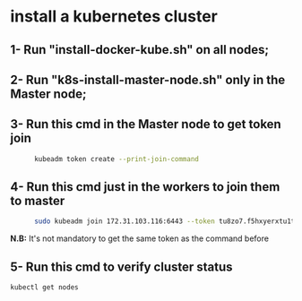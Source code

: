 # install a kubernetes cluster 

## 1- Run "install-docker-kube.sh" on all nodes;

## 2- Run "k8s-install-master-node.sh" only in the Master node;

## 3- Run this cmd in the Master node to get token join
```bash
      kubeadm token create --print-join-command
```

## 4- Run this cmd just in the workers to join them to master
```bash
      sudo kubeadm join 172.31.103.116:6443 --token tu8zo7.f5hxyerxtu1tc388     --discovery-token-ca-cert-hash sha256:1e482af77219c6b855573cde6d38f3423afbe328a3ea0a50fdcb2a1e27f5cb74
```
**N.B:** It's not mandatory to get the same token as the command before

## 5- Run this cmd to verify cluster status
```bash
kubectl get nodes
```

